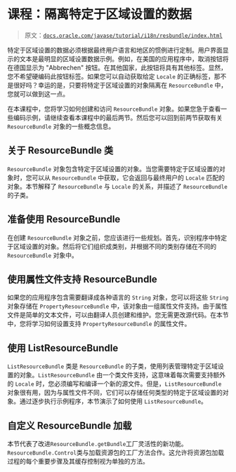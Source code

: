 # 课程：隔离特定于区域设置的数据

> 原文：[`docs.oracle.com/javase/tutorial/i18n/resbundle/index.html`](https://docs.oracle.com/javase/tutorial/i18n/resbundle/index.html)

特定于区域设置的数据必须根据最终用户语言和地区的惯例进行定制。用户界面显示的文本是最明显的区域设置数据示例。例如，在美国的应用程序中，取消按钮将在德国显示为 "Abbrechen" 按钮。在其他国家，此按钮将具有其他标签。显然，您不希望硬编码此按钮标签。如果您可以自动获取给定 `Locale` 的正确标签，那不是很好吗？幸运的是，只要将特定于区域设置的对象隔离在 `ResourceBundle` 中，您就可以做到这一点。

在本课程中，您将学习如何创建和访问 `ResourceBundle` 对象。如果您急于查看一些编码示例，请继续查看本课程中的最后两节。然后您可以回到前两节获取有关 `ResourceBundle` 对象的一些概念信息。

## 关于 ResourceBundle 类

`ResourceBundle` 对象包含特定于区域设置的对象。当您需要特定于区域设置的对象时，您可以从 `ResourceBundle` 中获取，它会返回与最终用户的 `Locale` 匹配的对象。本节解释了 `ResourceBundle` 与 `Locale` 的关系，并描述了 `ResourceBundle` 的子类。

## 准备使用 ResourceBundle

在创建 `ResourceBundle` 对象之前，您应该进行一些规划。首先，识别程序中特定于区域设置的对象。然后将它们组织成类别，并根据不同的类别存储在不同的 `ResourceBundle` 对象中。

## 使用属性文件支持 ResourceBundle

如果您的应用程序包含需要翻译成各种语言的 `String` 对象，您可以将这些 `String` 对象存储在 `PropertyResourceBundle` 中，该对象由一组属性文件支持。由于属性文件是简单的文本文件，可以由翻译人员创建和维护。您无需更改源代码。在本节中，您将学习如何设置支持 `PropertyResourceBundle` 的属性文件。

## 使用 ListResourceBundle

`ListResourceBundle` 类是 `ResourceBundle` 的子类，使用列表管理特定于区域设置的对象。`ListResourceBundle` 由一个类文件支持，这意味着每次需要支持额外的 `Locale` 时，您必须编写和编译一个新的源文件。但是，`ListResourceBundle` 对象很有用，因为与属性文件不同，它们可以存储任何类型的特定于区域设置的对象。通过逐步执行示例程序，本节演示了如何使用 `ListResourceBundle`。

## 自定义 ResourceBundle 加载

本节代表了改进`ResourceBundle.getBundle`工厂灵活性的新功能。`ResourceBundle.Control`类与加载资源包的工厂方法合作。这允许将资源包加载过程的每个重要步骤及其缓存控制视为单独的方法。
